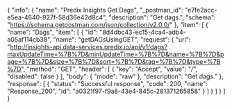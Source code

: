 {
  "info": {
    "name": "Predix Insights Get Dags",
    "_postman_id": "e7fe2acc-e5ea-4640-927f-58d36e42d8c4",
    "description": "Get dags.",
    "schema": "https://schema.getpostman.com/json/collection/v2.0.0/"
  },
  "item": [
    {
      "name": "Dags",
      "item": [
        {
          "id": "8d4dbc43-ec15-4ca4-adb4-a05af114cb38",
          "name": "getDAGsUsingGET",
          "request": {
            "url": "http://insights-api.data-services.predix.io/api/v1/dags?maxUpdateTime=%7B%7D&minUpdateTime=%7B%7D&name=%7B%7D&page=%7B%7D&size=%7B%7D&sort=%7B%7D&tag=%7B%7D&type=%7B%7D",
            "method": "GET",
            "header": [
              {
                "key": "Accept",
                "value": "*/*",
                "disabled": false
              }
            ],
            "body": {
              "mode": "raw"
            },
            "description": "Get dags."
          },
          "response": [
            {
              "status": "Successful response",
              "code": 200,
              "name": "Response_200",
              "id": "a0321f97-f9a8-43e4-845c-281371265858"
            }
          ]
        }
      ]
    }
  ]
}